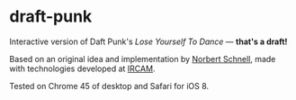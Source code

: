 # draft-punk
Interactive version of Daft Punk's *Lose Yourself To Dance* — **that's a draft!**

Based on an original idea and implementation by [Norbert Schnell](mailto:Norbert.Schnell@ircam.fr), made with technologies developed at [IRCAM](http://www.ircam.fr).

Tested on Chrome 45 of desktop and Safari for iOS 8.

